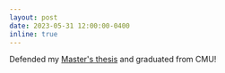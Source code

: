 ```yaml
---
layout: post
date: 2023-05-31 12:00:00-0400
inline: true
---
```


Defended my [Master's thesis](https://youtu.be/haT48f2TPxs) and graduated from CMU!
